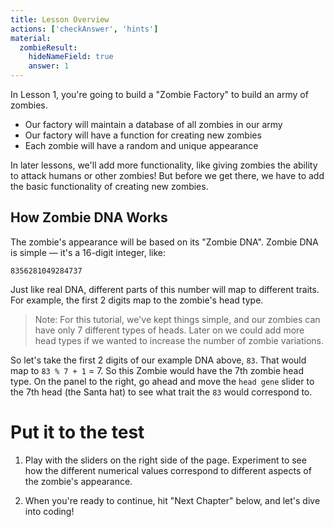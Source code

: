 ```yaml
---
title: Lesson Overview
actions: ['checkAnswer', 'hints']
material: 
  zombieResult:
    hideNameField: true
    answer: 1
---
```


In Lesson 1, you're going to build a "Zombie Factory" to build an army of zombies.

* Our factory will maintain a database of all zombies in our army
* Our factory will have a function for creating new zombies
* Each zombie will have a random and unique appearance

In later lessons, we'll add more functionality, like giving zombies the ability to attack humans or other zombies! But before we get there, we have to add the basic functionality of creating new zombies.

## How Zombie DNA Works

The zombie's appearance will be based on its "Zombie DNA". Zombie DNA is simple — it's a 16-digit integer, like:

```
8356281049284737
```

Just like real DNA, different parts of this number will map to different traits. For example, the first 2 digits map to the zombie's head type. 

> Note: For this tutorial, we've kept things simple, and our zombies can have only 7 different types of heads. Later on we could add more head types if we wanted to increase the number of zombie variations.

So let's take the first 2 digits of our example DNA above, `83`. That would map to `83 % 7 + 1` = 7. So this Zombie would have the 7th zombie head type. On the panel to the right, go ahead and move the `head gene` slider to the 7th head (the Santa hat) to see what trait the `83` would correspond to.

# Put it to the test

1. Play with the sliders on the right side of the page. Experiment to see how the different numerical values correspond to different aspects of the zombie's appearance.

2. When you're ready to continue, hit "Next Chapter" below, and let's dive into coding!
